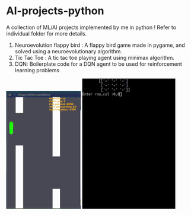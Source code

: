 # AI-projects-python
A collection of ML/AI projects implemented by me in python ! Refer to individual folder for more details.

1. Neuroevolution flappy bird : A flappy bird game made in pygame, and solved using a neuroevolutionary algorithm.
2. Tic Tac Toe : A tic tac toe playing agent using minimax algorithm.
3. DQN: Boilerplate code for a DQN agent to be used for reinforcement learning problems

![alt text](https://github.com/adityapande-1995/AI-projects-python/blob/master/Neuroevolution-flappy-bird/fb2.gif "Trained birds in action")
![alt text](https://github.com/adityapande-1995/AI-projects-python/blob/master/Tic-Tac-Toe/ttt.gif "Agents in action")



